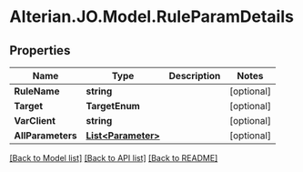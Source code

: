 # Alterian.JO.Model.RuleParamDetails

## Properties

Name | Type | Description | Notes
------------ | ------------- | ------------- | -------------
**RuleName** | **string** |  | [optional] 
**Target** | **TargetEnum** |  | [optional] 
**VarClient** | **string** |  | [optional] 
**AllParameters** | [**List&lt;Parameter&gt;**](Parameter.md) |  | [optional] 

[[Back to Model list]](../README.md#documentation-for-models) [[Back to API list]](../README.md#documentation-for-api-endpoints) [[Back to README]](../README.md)

